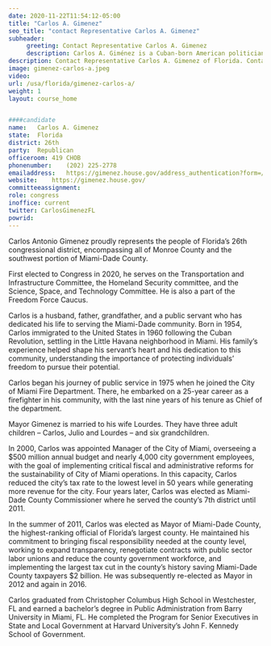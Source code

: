 ```yaml
---
date: 2020-11-22T11:54:12-05:00
title: "Carlos A. Gimenez"
seo_title: "contact Representative Carlos A. Gimenez"
subheader:
     greeting: Contact Representative Carlos A. Gimenez 
     description: Carlos A. Giménez is a Cuban-born American politician and retired firefighter serving as the U.S. Representative for Florida's 26th congressional district. A Republican, he served as mayor of Miami-Dade County, Florida, from 2011 to 2020.
description: Contact Representative Carlos A. Gimenez of Florida. Contact information for Carlos A. Gimenez includes email address, phone number, and mailing address.
image: gimenez-carlos-a.jpeg
video: 
url: /usa/florida/gimenez-carlos-a/
weight: 1
layout: course_home


####candidate
name:	Carlos A. Gimenez
state:	Florida
district: 26th
party:	Republican
officeroom:	419 CHOB
phonenumber:	(202) 225-2778
emailaddress:	https://gimenez.house.gov/address_authentication?form=/contact
website:	https://gimenez.house.gov/
committeeassignment: 
role: congress
inoffice: current
twitter: CarlosGimenezFL
powrid: 
---
```


Carlos Antonio Gimenez proudly represents the people of Florida’s 26th congressional district, encompassing all of Monroe County and the southwest portion of Miami-Dade County.

First elected to Congress in 2020, he serves on the Transportation and Infrastructure Committee, the Homeland Security committee, and the Science, Space, and Technology Committee. He is also a part of the Freedom Force Caucus.

Carlos is a husband, father, grandfather, and a public servant who has dedicated his life to serving the Miami-Dade community. Born in 1954, Carlos immigrated to the United States in 1960 following the Cuban Revolution, settling in the Little Havana neighborhood in Miami. His family’s experience helped shape his servant’s heart and his dedication to this community, understanding the importance of protecting individuals’ freedom to pursue their potential.

Carlos began his journey of public service in 1975 when he joined the City of Miami Fire Department. There, he embarked on a 25-year career as a firefighter in his community, with the last nine years of his tenure as Chief of the department.

Mayor Gimenez is married to his wife Lourdes. They have three adult children – Carlos, Julio and Lourdes – and six grandchildren.

In 2000, Carlos was appointed Manager of the City of Miami, overseeing a $500 million annual budget and nearly 4,000 city government employees, with the goal of implementing critical fiscal and administrative reforms for the sustainability of City of Miami operations. In this capacity, Carlos reduced the city’s tax rate to the lowest level in 50 years while generating more revenue for the city. Four years later, Carlos was elected as Miami-Dade County Commissioner where he served the county’s 7th district until 2011.

In the summer of 2011, Carlos was elected as Mayor of Miami-Dade County, the highest-ranking official of Florida’s largest county. He maintained his commitment to bringing fiscal responsibility needed at the county level, working to expand transparency, renegotiate contracts with public sector labor unions and reduce the county government workforce, and implementing the largest tax cut in the county’s history saving Miami-Dade County taxpayers $2 billion. He was subsequently re-elected as Mayor in 2012 and again in 2016.

Carlos graduated from Christopher Columbus High School in Westchester, FL and earned a bachelor’s degree in Public Administration from Barry University in Miami, FL. He completed the Program for Senior Executives in State and Local Government at Harvard University’s John F. Kennedy School of Government.